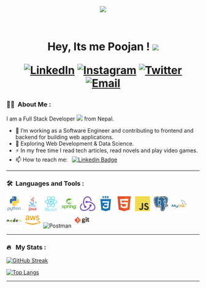 
<p align="center"><img src="https://media.tenor.com/GfSX-u7VGM4AAAAC/coding.gif" width="100"/></p>
<p align="center"><img src="https://komarev.com/ghpvc/?username=Poojan670&style=flat-square&color=blue" alt=""></p>

<h1 align="center"><p align="center">Hey, Its me Poojan ! <img src="https://media.giphy.com/media/hvRJCLFzcasrR4ia7z/giphy.gif" width="40"></p>
<p align="center">
<!-- <a href="https://www.poojanpradhan.com.np/"></a> -->
<a href="https://www.linkedin.com/in/poojan-pradhan-8709b0217"><img alt="LinkedIn" src="https://img.shields.io/badge/LinkedIn-Poojan%20Pradhan-blue?style=flat-square&logo=linkedin"></a>
<a href="https://www.instagram.com/p0ojan/"><img alt="Instagram" src="https://img.shields.io/badge/Instagram-p0ojan-blue?style=flat-square&logo=instagram"></a>
<a href="https://twitter.com/po0_jan"><img alt="Twitter" src="https://img.shields.io/badge/Twitter-po0_jan-blue?style=flat-square&logo=twitter"></a>
<a href="mailto:info@poojanpradhan.com.np"><img alt="Email" src="https://img.shields.io/badge/Email-info@poojanpradhan.com.np-blue?style=flat-square&logo=gmail"></a>
</p>
</h1>

### :woman_technologist: &nbsp;About Me :

I am a Full Stack Developer <img src="https://media.giphy.com/media/WUlplcMpOCEmTGBtBW/giphy.gif" width="30"> from Nepal.

- 🔭 I’m working as a Software Engineer and contributing to frontend and backend for building web applications.
- 🌱 Exploring Web Development & Data Science.
- ⚡ In my free time I read tech articles, read novels and play video games.
- 📫 How to reach me: &nbsp; [![Linkedin Badge](https://img.shields.io/badge/-poojan-blue?style=flat&logo=Linkedin&logoColor=white)](https://www.linkedin.com/in/poojan-pradhan-8709b0217)

---

### 🛠 &nbsp;Languages and Tools :

<p>
<img src="https://github.com/devicons/devicon/blob/master/icons/python/python-original-wordmark.svg" title="Python" alt="Python" width="40" height="40"/>&nbsp;
<img src="https://github.com/devicons/devicon/blob/master/icons/java/java-original-wordmark.svg" title="Java" alt="Java" width="40" height="40"/>&nbsp;
<img src="https://github.com/devicons/devicon/blob/master/icons/react/react-original-wordmark.svg" title="React" alt="React" width="40" height="40"/>&nbsp;
<img src="https://github.com/devicons/devicon/blob/master/icons/spring/spring-original-wordmark.svg" title="Spring" alt="Spring" width="40" height="40"/>&nbsp;
<img src="https://github.com/devicons/devicon/blob/master/icons/redux/redux-original.svg" title="Redux" alt="Redux " width="40" height="40"/>&nbsp;
<img src="https://github.com/devicons/devicon/blob/master/icons/css3/css3-plain-wordmark.svg"  title="CSS3" alt="CSS" width="40" height="40"/>&nbsp;
<img src="https://github.com/devicons/devicon/blob/master/icons/html5/html5-original.svg" title="HTML5" alt="HTML" width="40" height="40"/>&nbsp;
<img src="https://github.com/devicons/devicon/blob/master/icons/javascript/javascript-original.svg" title="JavaScript" alt="JavaScript" width="40" height="40"/>&nbsp;
<img src="https://github.com/devicons/devicon/blob/master/icons/postgresql/postgresql-original.svg" title="PostgreSQL"  alt="PostgreSQL" width="40" height="40"/>&nbsp;
<img src="https://github.com/devicons/devicon/blob/master/icons/mysql/mysql-original-wordmark.svg" title="MySQL"  alt="MySQL" width="40" height="40"/>&nbsp;
<img src="https://github.com/devicons/devicon/blob/master/icons/nodejs/nodejs-original-wordmark.svg" title="NodeJS" alt="NodeJS" width="40" height="40"/>&nbsp;
<img src="https://github.com/devicons/devicon/blob/master/icons/amazonwebservices/amazonwebservices-plain-wordmark.svg" title="AWS" alt="AWS" width="40" height="40"/>&nbsp;
<img src="https://www.vectorlogo.zone/logos/getpostman/getpostman-icon.svg" title="Postman"  alt="Postman" width="40" height="40"/>&nbsp;
<img src="https://github.com/devicons/devicon/blob/master/icons/git/git-original-wordmark.svg" title="Git" **alt="Git" width="40" height="40"/>&nbsp;
</p>

---

### 🔥 &nbsp; My Stats :
[![GitHub Streak](http://github-readme-streak-stats.herokuapp.com?user=Poojan670&layout=compact&theme=vision-friendly-white)](https://git.io/streak-stats)

[![Top Langs](https://github-readme-stats.vercel.app/api/top-langs/?username=Poojan670&layout=compact&theme=vision-friendly-white)](https://github.com/Poojan670/github-readme-stats)

---
